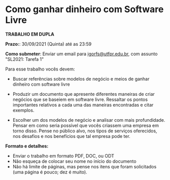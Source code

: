 # Como ganhar dinheiro com Software Livre  

**TRABALHO EM DUPLA**

**Prazo:**: 30/09/2021 (Quinta) até as 23:59

**Como submeter**: Enviar um email para igorfs@utfpr.edu.br, com assunto "SL2021: Tarefa 1"

Para esse trabalho vocês devem:

* Buscar referências sobre modelos de negócio e meios de ganhar dinheiro com software livre

* Produzir um documento que apresente diferentes maneiras de criar negócios que se baseiem em software livre. 
Ressaltar os pontos importantes relativos a cada uma das maneiras encontradas e citar exemplos.

* Escolher um dos modelos de negócio e analisar com mais profundidade. Pensar em como seria possível que vocês criassem uma empresa em torno disso.
Pense no público alvo, nos tipos de serviços oferecidos, nos desafios e nos benefícios que tal empresa pode ter.

**Formato e detalhes:**
- Enviar o trabalho em formato PDF, DOC, ou ODT
- Não esqueça de colocar seu nome no início do documento
- Não há limite de páginas, mas pense nos itens que foram solicitados (uma página é pouco; dez é muito).
